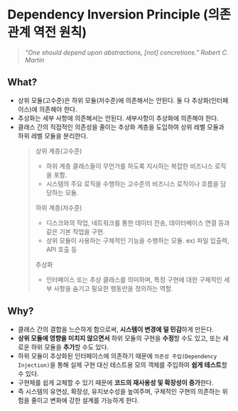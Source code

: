 # Dependency Inversion Principle (의존관계 역전 원칙)

> _“One should depend upon abstractions, [not] concretions.” Robert C. Martin_

## What?
- 상위 모듈(고수준)은 하위 모듈(저수준)에 의존해서는 안된다. 둘 다 추상화(인터페이스)에 의존해야 한다.
- 추상화는 세부 사항에 의존해서는 안된다. 세부사항이 추상화에 의존해야 한다.
- 클래스 간의 직접적인 의존성을 줄이는 추상화 계층을 도입하여 상위 레벨 모듈과 하위 레벨 모듈을 분리한다.
    > 상위 계층(고수준)
    > - 하위 계층 클래스들이 무언가를 하도록 지시하는 복잡한 비즈니스 로직을 포함.
    > - 시스템의 주요 로직을 수행하는 고수준의 비즈니스 로직이나 흐름을 담당하는 모듈.
    > 
    > 하위 계층(저수준)
    > - 디스크와의 작업, 네트워크를 통한 데이터 전송, 데이터베이스 연결 등과 같은 기본 작업을 구현.   
    > - 상위 모듈이 사용하는 구체적인 기능을 수행하는 모듈. ex) 파일 입출력, API 호출 등
    > 
    > 추상화
    > - 인터페이스 또는 추상 클래스를 의미하며, 특정 구현에 대한 구체적인 세부 사항을 숨기고 필요한 행동만을 정의하는 역할.

## Why?
- 클래스 간의 결합을 느슨하게 함으로써, **시스템이 변경에 덜 민감**하게 만든다.
- **상위 모듈에 영향을 미치지 않으면서** 하위 모듈의 구현을 **수정**할 수도 있고, 또는 새로운 하위 모듈을 **추가**할 수도 있다.
- 하위 모듈이 추상화된 인터페이스에 의존하기 때문에 `의존성 주입(Dependency Injection)`을 통해 실제 구현 대신 테스트용 모의 객체를 주입하여 **쉽게 테스트**할 수 있다. 
- 구현체를 쉽게 교체할 수 있기 때문에 **코드의 재사용성 및 확장성이 증가**한다.
- 즉 시스템의 유연성, 확장성, 유지보수성을 높여주며, 구체적인 구현의 의존하는 위험을 줄이고 변화에 강한 설계를 가능하게 한다.